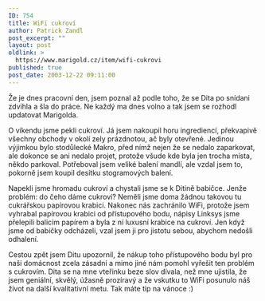 ```yaml
---
ID: 754
title: WiFi cukroví
author: Patrick Zandl
post_excerpt: ""
layout: post
oldlink: >
  https://www.marigold.cz/item/wifi-cukrovi
published: true
post_date: 2003-12-22 09:11:00
---
```

<p>
Že je dnes pracovní den, jsem poznal až podle toho, že se Dita po snídani zdvihla a šla do práce. Ne každý ma dnes volno a tak jsem se rozhodl updatovat Marigolda. </p>

<p>
O víkendu jsme pekli cukroví. Já jsem nakoupil horu ingrediencí, překvapivě všechny obchody v okolí zely prázdnotou, ač byly otevřené. Jedinou výjimkou bylo stodůlecké Makro, před nímž nejen že se nedalo zaparkovat, ale dokonce se ani nedalo projet, protože všude kde byla jen trocha místa, někdo parkoval. Potřeboval jsem veliké balení mandlí, ale vzdal jsem to, pokorně jsem koupil desítku stogramových balení. </p>

<p>
Napekli jsme hromadu cukroví a chystali jsme se k Ditině babičce. Jenže problém: do čeho dáme cukroví? Neměli jsme doma žádnou takovou tu cukrářskou papírovou krabici. Nakonec nás zachránilo WiFi, protože jsem vyhrabal papírovou krabici od přístupového bodu, nápisy Linksys jsme přelepili balicím papírem a byla z ní luxusní krabice na cukroví. Jen když jsme od babičky odcházeli, vzal jsem ji pro jistotu sebou, abychom nedošli odhalení. </p>

<p>
Cestou zpět jsem Ditu upozornil, že nákup toho přístupového bodu byl pro naši domácnost zcela zásadní a mimo jiné nám pomohl vyřešit ten problém s cukrovím. Dita se na mne&#160;vteřinku beze slov&#160;dívala, než mne ujistila, že jsem geniální, skvělý, úžasně prozíravý a že vskutku to WiFi posunulo náš život na další kvalitativní metu. Tak máte tip na vánoce :)</p>
